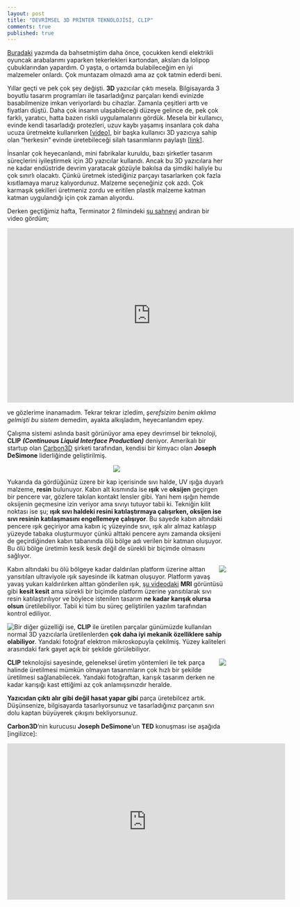 ```yaml
---
layout: post
title: "DEVRİMSEL 3D PRİNTER TEKNOLOJİSİ, CLIP"
comments: true
published: true
---
```


[Buradaki](https://mkklc.wordpress.com/2009/11/24/bir-cocukluk-hayali-ve-ilk-proce/) yazımda da bahsetmiştim daha önce, çocukken kendi elektrikli oyuncak arabalarımı yaparken tekerlekleri kartondan, aksları da lolipop çubuklarından yapardım. O yaşta, o ortamda bulabileceğim en iyi malzemeler onlardı. Çok muntazam olmazdı ama az çok tatmin ederdi beni.

Yıllar geçti ve pek çok şey değişti. **3D** yazıcılar çıktı mesela. Bilgisayarda 3 boyutlu tasarım programları ile tasarladığınız parçaları kendi evinizde basabilmenize imkan veriyorlardı bu cihazlar. Zamanla çeşitleri arttı ve fiyatları düştü. Daha çok insanın ulaşabileceği düzeye gelince de, pek çok farklı, yaratıcı, hatta bazen riskli uygulamalarını gördük. Mesela bir kullanıcı, evinde kendi tasarladığı protezleri, uzuv kaybı yaşamış insanlara çok daha ucuza üretmekte kullanırken [[video](https://youtu.be/CfmNXPMjChs)], bir başka kullanıcı 3D yazıcıya sahip olan “herkesin” evinde üretebileceği silah tasarımlarını paylaştı [[link](http://3dprintingindustry.com/wp-content/uploads/2014/12/gun-3d-printing.jpg)].

İnsanlar çok heyecanlandı, mini fabrikalar kuruldu, bazı şirketler tasarım süreçlerini iyileştirmek için 3D yazıcılar kullandı. Ancak bu 3D yazıcılara her ne kadar endüstride devrim yaratacak gözüyle bakılsa da şimdiki haliyle bu çok sınırlı olacaktı. Çünkü üretmek istediğiniz parçayı tasarlarken çok fazla kısıtlamaya maruz kalıyordunuz. Malzeme seçeneğiniz çok azdı. Çok karmaşık şekilleri üretmeniz zordu ve eritilen plastik malzeme katman katman uygulandığı için çok zaman alıyordu.

Derken geçtiğimiz hafta, Terminator 2 filmindeki [şu sahneyi](https://youtu.be/Aq5ydeWWr4A) andıran bir video gördüm;

<iframe width="660" height="402" src="https://www.youtube.com/embed/UpH1zhUQY0c" frameborder="0" allowfullscreen></iframe>

ve gözlerime inanamadım. Tekrar tekrar izledim, *şerefsizim benim aklıma gelmişti bu sistem* demedim, ayakta alkışladım, heyecanlandım epey.

Çalışma sistemi aslında basit görünüyor ama epey devrimsel bir teknoloji, **CLIP** ***(Continuous Liquid Interface Production)*** deniyor. Amerikalı bir startup olan [Carbon3D](http://carbon3d.com/) şirketi tarafından, kendisi bir kimyacı olan **Joseph DeSimone** liderliğinde geliştirilmiş. 

<center><img src="{{ site.baseurl }}/images/posts/slim_1.png"></center>

Yukarıda da gördüğünüz üzere bir kap içerisinde sıvı halde, UV ışığa duyarlı malzeme, **resin** bulunuyor. Kabın alt kısmında ise **ışık** ve **oksijen** geçirgen bir pencere var, gözlere takılan kontakt lensler gibi. Yani hem ışığın hemde oksijenin geçmesine izin veriyor ama sıvıyı tutuyor tabii ki. Tekniğin kilit noktası ise şu; **ışık sıvı haldeki resini katılaştırmaya çalışırken, oksijen ise sıvı resinin katılaşmasını engellemeye çalışıyor**. Bu sayede kabın altındaki pencere ışık geçiriyor ama kabın iç yüzeyinde sıvı, ışık alır almaz katılaşıp yüzeyde tabaka oluşturmuyor çünkü alttaki pencere aynı zamanda oksijeni de geçirdiğinden kabın tabanında ölü bölge adı verilen bir katman oluşuyor. Bu ölü bölge üretimin kesik kesik değil de sürekli bir biçimde olmasını sağlıyor.

<img style="float: right;" src="{{ site.baseurl }}/images/posts/slim_2.png">

Kabın altındaki bu ölü bölgeye kadar daldırılan platform üzerine alttan yansıtılan ultraviyole ışık sayesinde ilk katman oluşuyor. Platform yavaş yavaş yukarı kaldırılırken alttan gönderilen ışık, [şu videodaki](https://youtu.be/rtBd1y0_Pvo) **MRI** görüntüsü gibi **kesit kesit** ama sürekli bir biçimde platform üzerine yansıtılarak sıvı resin katılaştırılıyor ve böylece istenilen tasarım **ne kadar karışık olursa olsun** üretilebiliyor. Tabii ki tüm bu süreç geliştirilen yazılım tarafından kontrol ediliyor.

<img style="float: left;" src="{{ site.baseurl }}/images/posts/slim_3.png">

Bir diğer güzelliği ise, **CLIP** ile üretilen parçalar günümüzde kullanılan normal 3D yazıcılarla üretilenlerden **çok daha iyi mekanik özelliklere sahip olabiliyor**. Yandaki fotoğraf elektron mikroskopuyla çekilmiş. Yüzey kaliteleri arasındaki fark gayet açık bir şekilde görülebiliyor.

<img style="float: right;" src="{{ site.baseurl }}/images/posts/slim_4.png">

**CLIP** teknolojisi sayesinde, geleneksel üretim yöntemleri ile tek parça halinde üretilmesi mümkün olmayan tasarımların çok hızlı bir şekilde üretilmesi sağlanabilecek. Yandaki fotoğraftan, karışık tasarım derken ne kadar karışığı kast ettiğimi az çok anlamışsınızdır heralde.

**Yazıcıdan çıktı alır gibi değil hasat yapar gibi** parça üretebilcez artık. Düşünsenize, bilgisayarda tasarlıyorsunuz ve tasarladığınız parçanın sıvı dolu kaptan büyüyerek çıkışını bekliyorsunuz.


**Carbon3D**’nin kurucusu **Joseph DeSimone**’un **TED** konuşması ise aşağıda [ingilizce]:

<center><iframe src="https://embed.ted.com/talks/joe_desimone_what_if_3d_printing_was_25x_faster" width="640" height="360" frameborder="0" scrolling="no" webkitAllowFullScreen mozallowfullscreen allowFullScreen></iframe></center>

